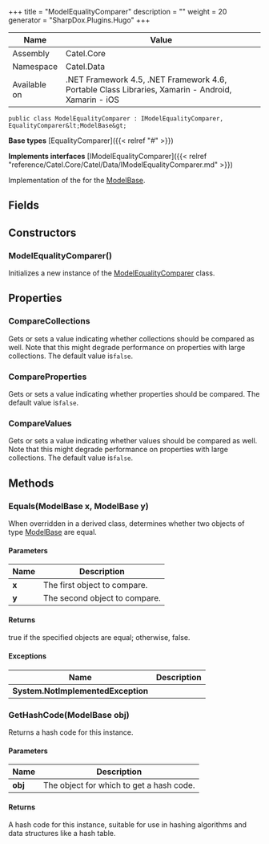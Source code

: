 

+++
title = "ModelEqualityComparer" 
description = ""
weight = 20
generator = "SharpDox.Plugins.Hugo"
+++

Name|Value
---|---
Assembly|Catel.Core
Namespace|Catel.Data
Available on|.NET Framework 4.5, .NET Framework 4.6, Portable Class Libraries, Xamarin - Android, Xamarin - iOS

```
public class ModelEqualityComparer : IModelEqualityComparer, EqualityComparer&lt;ModelBase&gt;
```

**Base types**
[EqualityComparer]({{&lt; relref "#" &gt;}})

**Implements interfaces**
[IModelEqualityComparer]({{&lt; relref "reference/Catel.Core/Catel/Data/IModelEqualityComparer.md" &gt;}})

Implementation of the for the [ModelBase](#).

## Fields

## Constructors

### ModelEqualityComparer()

Initializes a new instance of the [ModelEqualityComparer](#) class.

## Properties

### CompareCollections

Gets or sets a value indicating whether collections should be compared as well. Note that this might degrade performance on properties with large collections. The default value is`false`.

### CompareProperties

Gets or sets a value indicating whether properties should be compared. The default value is`false`.

### CompareValues

Gets or sets a value indicating whether values should be compared as well. Note that this might degrade performance on properties with large collections. The default value is`false`.

## Methods

### Equals(ModelBase x, ModelBase y)

When overridden in a derived class, determines whether two objects of type [ModelBase](#) are equal.

#### Parameters

Name|Description
---|---
**x**|The first object to compare.
**y**|The second object to compare.

#### Returns

true if the specified objects are equal; otherwise, false.

#### Exceptions

Name|Description
---|---
**System.NotImplementedException**|

### GetHashCode(ModelBase obj)

Returns a hash code for this instance.

#### Parameters

Name|Description
---|---
**obj**|The object for which to get a hash code.

#### Returns

A hash code for this instance, suitable for use in hashing algorithms and data structures like a hash table.


